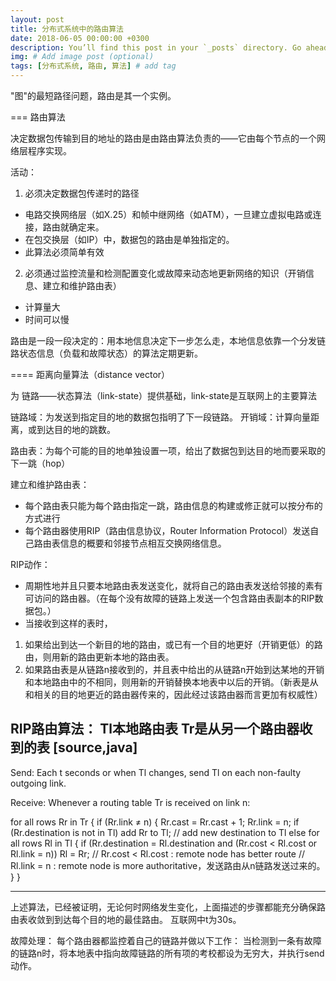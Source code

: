 ```yaml
---
layout: post
title: 分布式系统中的路由算法
date: 2018-06-05 00:00:00 +0300
description: You’ll find this post in your `_posts` directory. Go ahead and edit it and re-build the site to see your changes. # Add post description (optional)
img: # Add image post (optional)
tags: [分布式系统, 路由, 算法] # add tag
---
```


"图"的最短路径问题，路由是其一个实例。

=== 路由算法

决定数据包传输到目的地址的路由是由路由算法负责的——它由每个节点的一个网络层程序实现。

活动：

1. 必须决定数据包传递时的路径
- 电路交换网络层（如X.25）和帧中继网络（如ATM），一旦建立虚拟电路或连接，路由就确定来。
- 在包交换层（如IP）中，数据包的路由是单独指定的。
- 此算法必须简单有效
2. 必须通过监控流量和检测配置变化或故障来动态地更新网络的知识（开销信息、建立和维护路由表）
- 计算量大
- 时间可以慢

路由是一段一段决定的：用本地信息决定下一步怎么走，本地信息依靠一个分发链路状态信息（负载和故障状态）的算法定期更新。

==== 距离向量算法（distance vector）

为 链路——状态算法（link-state）提供基础，link-state是互联网上的主要算法

链路域：为发送到指定目的地的数据包指明了下一段链路。
开销域：计算向量距离，或到达目的地的跳数。

路由表：为每个可能的目的地单独设置一项，给出了数据包到达目的地而要采取的下一跳（hop）

建立和维护路由表：

- 每个路由表只能为每个路由指定一跳，路由信息的构建或修正就可以按分布的方式进行
- 每个路由器使用RIP（路由信息协议，Router Information Protocol）发送自己路由表信息的概要和邻接节点相互交换网络信息。

RIP动作：

- 周期性地并且只要本地路由表发送变化，就将自己的路由表发送给邻接的素有可访问的路由器。（在每个没有故障的链路上发送一个包含路由表副本的RIP数据包。）
- 当接收到这样的表时，
1. 如果给出到达一个新目的地的路由，或已有一个目的地更好（开销更低）的路由，则用新的路由更新本地的路由表。
2. 如果路由表是从链路n接收到的，并且表中给出的从链路n开始到达某地的开销和本地路由中的不相同，则用新的开销替换本地表中以后的开销。（新表是从和相关的目的地更近的路由器传来的，因此经过该路由器而言更加有权威性）

RIP路由算法：
Tl本地路由表
Tr是从另一个路由器收到的表
[source,java]
----
Send: Each t seconds or when Tl changes, send Tl on each non-faulty outgoing link.

Receive: Whenever a routing table Tr is received on link n:

for all rows Rr in Tr {
if (Rr.link ≠ n) {
    Rr.cast = Rr.cast + 1;
    Rr.link = n;
    if (Rr.destination is not in Tl) add Rr to Tl; // add new destination to Tl
    else for all rows Rl in Tl {
        if (Rr.destination = Rl.destination and (Rr.cost < Rl.cost or Rl.link = n)) Rl = Rr;
            // Rr.cost < Rl.cost : remote node has better route 
            // Rl.link = n : remote node is more authoritative，发送路由从n链路发送过来的。
    }
}

----


上述算法，已经被证明，无论何时网络发生变化，上面描述的步骤都能充分确保路由表收敛到到达每个目的地的最佳路由。
互联网中t为30s。

故障处理：
每个路由器都监控着自己的链路并做以下工作：
当检测到一条有故障的链路n时，将本地表中指向故障链路的所有项的考校都设为无穷大，并执行send动作。
